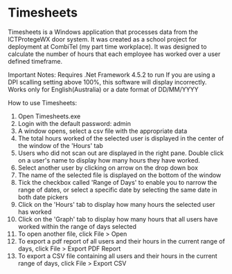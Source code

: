 # Timesheets

Timesheets is a Windows application that processes data from the ICTProtegeWX door system. It was created as a school project for 
deployment at CombiTel (my part time workplace). It was designed to calculate the number of hours that each employee has worked over a 
user defined timeframe.

Important Notes:
Requires .Net Framework 4.5.2 to run
If you are using a DPI scalling setting above 100%, this software will display incorrectly.
Works only for English(Australia) or a date format of DD/MM/YYYY

How to use Timesheets:

1. Open Timesheets.exe
2. Login with the default password: admin
3. A window opens, select a csv file with the appropriate data
4. The total hours worked of the selected user is displayed in the center of the window
   of the 'Hours' tab
5. Users who did not scan out are displayed in the right pane. Double click on a user's name
   to display how many hours they have worked.
6. Select another user by clicking on arrow on the drop down box
7. The name of the selected file is displayed on the bottom of the window
8. Tick the checkbox called 'Range of Days' to enable you to narrow the range of dates,
   or select a specific date by selecting the same date in both date pickers
9. Click on the 'Hours' tab to display how many hours the selected user has worked
10. Click on the 'Graph' tab to display how many hours that all users have worked
    within the range of days selected
11. To open another file, click File > Open
12. To export a pdf report of all users and their hours in the current range of days,
   click File > Export PDF Report
13. To export a CSV file containing all users and their hours in the current range of days,
   click File > Export CSV
